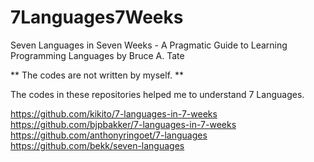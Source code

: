 # 7Languages7Weeks
Seven Languages in Seven Weeks - A Pragmatic Guide to Learning Programming Languages by Bruce A. Tate


** The codes are not written by myself. **

The codes in these repositories helped me to understand 7 Languages.

https://github.com/kikito/7-languages-in-7-weeks
https://github.com/bjpbakker/7-languages-in-7-weeks
https://github.com/anthonyringoet/7-languages
https://github.com/bekk/seven-languages
